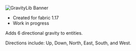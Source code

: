 ![GravityLib Banner](https://user-images.githubusercontent.com/56317194/121430473-c0d05980-c93d-11eb-8f18-4b33ecc59bed.png)

- Created for fabric 1.17
- Work in progress

Adds 6 directional gravity to entities.

Directions include: Up, Down, North, East, South, and West.
